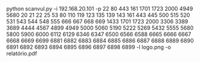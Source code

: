 python scanvul.py -i 192.168.20.101 -p 22 80 443 161 1701 1723 2000 4949 5680 20 21 22 25 53 80 110 119 123 135 139 143 161 443 445 500 515 520 531 543 544 548 555 666 667 668 669 1433 1701 1723 2000 3306 3389 3689 4444 4567 4899 4949 5000 5060 5190 5222 5269 5432 5555 5680 5800 5900 6000 6112 6129 6346 6347 6500 6566 6588 6665 6666 6667 6668 6669 6699 6881 6882 6883 6884 6885 6886 6887 6888 6889 6890 6891 6892 6893 6894 6895 6896 6897 6898 6899 -l logo.png -o relatório.pdf

